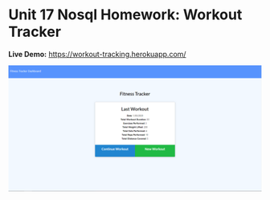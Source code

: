 # Unit 17 Nosql Homework: Workout Tracker

**Live Demo:** https://workout-tracking.herokuapp.com/

![markdown-preview-image](public/images/markdown-preview-image.png)
